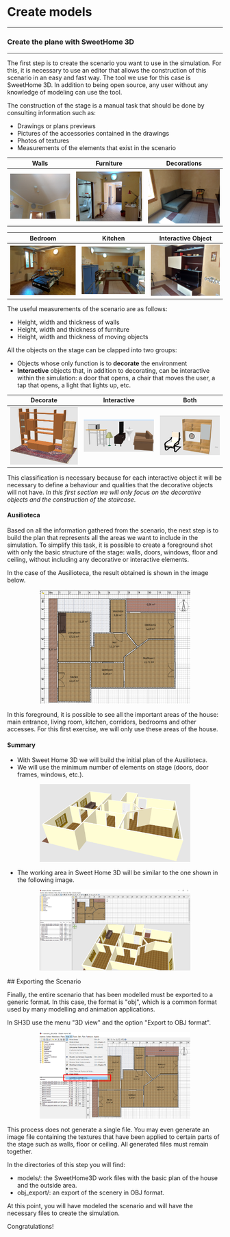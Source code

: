 # Create models

---
### Create the plane with SweetHome 3D
---
The first step is to create the scenario you want to use in the simulation. For this, it is necessary to use an editor that allows the construction of this scenario in an easy and fast way. The tool we use for this case is SweetHome 3D. In addition to being open source, any user without any knowledge of modeling can use the tool.

The construction of the stage is a manual task that should be done by consulting information such as:
- Drawings or plans previews
- Pictures of the accessories contained in the drawings
- Photos of textures
- Measurements of the elements that exist in the scenario

Walls | Furniture | Decorations
--- | --- | ---
<img src="https://github.com/mfcardenas/aias-examples-phat/blob/master/assets/img/img_walls.jpg" width="300px" heigth="300px" alt="walls examples"/> | <img src="https://github.com/mfcardenas/aias-examples-phat/blob/master/assets/img/img_furniture_iii.jpg" width="300px" heigth="300px" alt="walls examples"/> | <img src="https://github.com/mfcardenas/aias-examples-phat/blob/master/assets/img/img_furniture_i.jpg" width="300px" heigth="300px" alt="walls examples"/>

Bedroom | Kitchen | Interactive Object
--- | --- | ---
<img src="https://github.com/mfcardenas/aias-examples-phat/blob/master/assets/img/img_bedroom.jpg" width="300px" heigth="300px" alt="walls examples"/> | <img src="https://github.com/mfcardenas/aias-examples-phat/blob/master/assets/img/img_kitchen.jpg" width="300px" heigth="300px" alt="walls examples"/> | <img src="https://github.com/mfcardenas/aias-examples-phat/blob/master/assets/img/img_objects.jpg" width="300px" heigth="300px" alt="walls examples"/>

The useful measurements of the scenario are as follows:
- Height, width and thickness of walls
- Height, width and thickness of furniture
- Height, width and thickness of moving objects

All the objects on the stage can be clapped into two groups:

- Objects whose only function is to <b>decorate</b> the environment
- <b>Interactive</b> objects that, in addition to decorating, can be interactive within the simulation: a door that opens, a chair that moves the user, a tap that opens, a light that lights up, etc.

Decorate | Interactive | Both
--- | --- | ---
<img src="https://github.com/mfcardenas/aias-examples-phat/blob/master/assets/img/img_decorate.png" width="300px" heigth="300px" alt="Decorate"/> | <img src="https://github.com/mfcardenas/aias-examples-phat/blob/master/assets/img/img_interactive.png" width="300px" heigth="300px" alt="Interactive"/> | <img src="https://github.com/mfcardenas/aias-examples-phat/blob/master/assets/img/img_both.png" width="300px" heigth="300px" alt="Decorate or Interactive"/>

This classification is necessary because for each interactive object it will be necessary to define a behaviour and qualities that the decorative objects will not have.
<i>In this first section we will only focus on the decorative objects and the construction of the staircase.</i>

#### Ausilioteca

Based on all the information gathered from the scenario, the next step is to build the plan that represents all the areas we want to include in the simulation.
To simplify this task, it is possible to create a foreground shot with only the basic structure of the stage: walls, doors, windows, floor and ceiling, without including any decorative or interactive elements.

In the case of the Ausilioteca, the result obtained is shown in the image below.

<p align="center">
<img src="https://github.com/mfcardenas/aias-examples-phat/blob/master/assets/img/img_ausilioteca_10.png" width="70%" heigth="70%" alt="First Plan" />
</p>

In this foreground, it is possible to see all the important areas of the house: main entrance, living room, kitchen, corridors, bedrooms and other accesses.
For this first exercise, we will only use these areas of the house.

#### Summary

- With Sweet Home 3D we will build the initial plan of the Ausilioteca.
- We will use the minimum number of elements on stage (doors, door frames, windows, etc.).

<p align="center">
<img src="https://github.com/mfcardenas/aias-examples-phat/blob/master/assets/img/img_ausilioteca_01.png" alt="Ausilioteca" width="70%" heigth="70%"/>
</p>

- The working area in Sweet Home 3D will be similar to the one shown in the following image.
<p align="center">
<img src="https://github.com/mfcardenas/aias-examples-phat/blob/master/assets/img/img_scenario_01.png" alt="Scenario" width="70%" heigth="70%"/>
</p>
## Exporting the Scenario

Finally, the entire scenario that has been modelled must be exported to a generic format. In this case, the format is "obj", which is a common format used by many modelling and animation applications.

In SH3D use the menu "3D view" and the option "Export to OBJ format".

<p align="center">
<img src="https://github.com/mfcardenas/aias-examples-phat/blob/master/assets/img/img_export_obj.png" alt="Scenario" width="70%" heigth="70%"/>
</p>

This process does not generate a single file. You may even generate an image file containing the textures that have been applied to certain parts of the stage such as walls, floor or ceiling. All generated files must remain together.

In the directories of this step you will find:
- models/: the SweetHome3D work files with the basic plan of the house and the outside area.
- obj_export/: an export of the scenery in OBJ format.

At this point, you will have modeled the scenario and will have the necessary files to create the simulation.

Congratulations!
